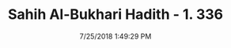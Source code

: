 ---
title        : "Sahih Al-Bukhari Hadith - 1. 336"
date         : 7/25/2018 1:49:29 PM
draft        : false
type         : "hadith"
layout       : "hadith"
BookCode     : "SHB"
VolumeNumber : "1"
HadithNumber : "336"
categories  :  ["Tayammum-Tayammum is for the hands and the face"]
tags  :  ["Abdur Rahman bin Abza"]
---
